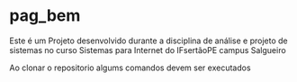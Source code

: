 # pag_bem
Este é um Projeto desenvolvido durante a disciplina de análise e projeto de sistemas no curso Sistemas para Internet do IFsertãoPE campus Salgueiro

Ao clonar o repositorio algums comandos devem ser executados
